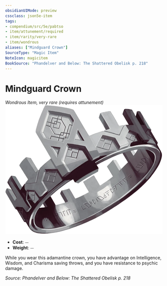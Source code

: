 ```yaml
---
obsidianUIMode: preview
cssclass: json5e-item
tags:
- compendium/src/5e/pabtso
- item/attunement/required
- item/rarity/very-rare
- item/wondrous
aliases: ["Mindguard Crown"]
SourceType: "Magic Item"
NoteIcon: magicitem
BookSource: "Phandelver and Below: The Shattered Obelisk p. 218"
---
```

# Mindguard Crown
*Wondrous Item, very rare (requires attunement)*  
![](https://raw.githubusercontent.com/5etools-mirror-2/5etools-img/main/items/PaBTSO/Mindguard%20Crown.webp#right)  

- **Cost**: ⏤
- **Weight**: ⏤

While you wear this adamantine crown, you have advantage on Intelligence, Wisdom, and Charisma saving throws, and you have resistance to psychic damage.

*Source: Phandelver and Below: The Shattered Obelisk p. 218*